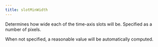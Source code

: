 ```yaml
---
title: slotMinWidth
---
```


Determines how wide each of the time-axis slots will be. Specified as a number of pixels.

When not specified, a reasonable value will be automatically computed.
